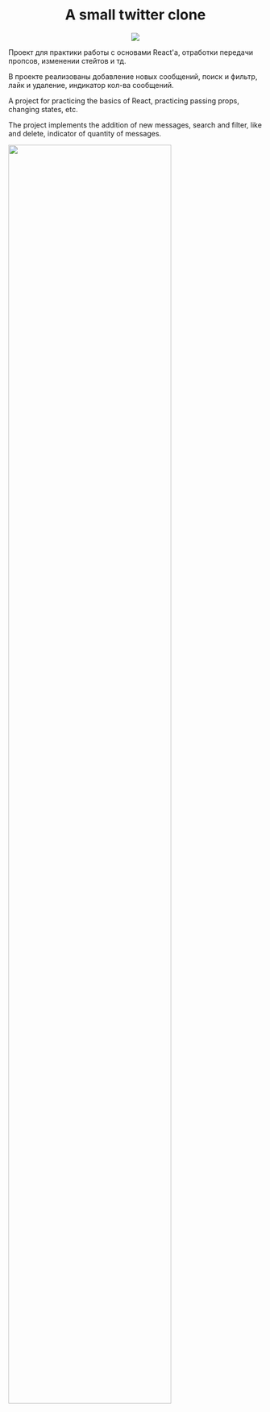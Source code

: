 <h1 align="center">A small twitter clone</h1>
<p align="center">

<img src="https://img.shields.io/badge/madeBy-leningram-blue" >

Проект для практики работы с основами React'а, отработки передачи пропсов, изменении стейтов и тд.

В проекте реализованы добавление новых сообщений, поиск и фильтр, лайк и удаление, индикатор кол-ва сообщений.

A project for practicing the basics of React, practicing passing props, changing states, etc.

The project implements the addition of new messages, search and filter, like and delete, indicator of quantity of messages.

<img src="https://i.ibb.co/6PfjgyQ/bandicam-2021-06-16-16-58-56-268-online-video-cutter-com-1.gif" width="80%">
